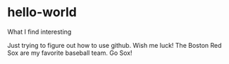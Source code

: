 # hello-world
What I find interesting

Just trying to figure out how to use github. Wish me luck!
The Boston Red Sox are my favorite baseball team. Go Sox!
